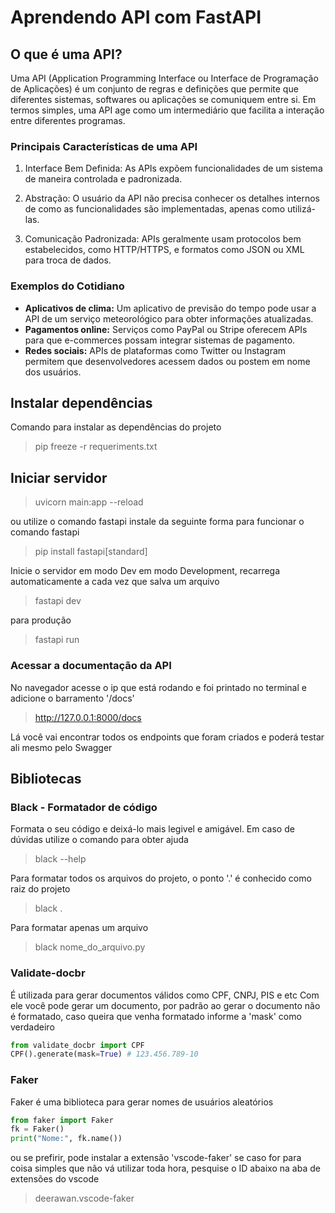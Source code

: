 # Aprendendo API com FastAPI
## O que é uma API?
Uma API (Application Programming Interface ou Interface de Programação de Aplicações) é um conjunto de regras e definições que permite que diferentes sistemas, softwares ou aplicações se comuniquem entre si. Em termos simples, uma API age como um intermediário que facilita a interação entre diferentes programas.

### Principais Características de uma API
1. Interface Bem Definida:
    As APIs expõem funcionalidades de um sistema de maneira controlada e padronizada.

2. Abstração:
    O usuário da API não precisa conhecer os detalhes internos de como as funcionalidades são implementadas, apenas como utilizá-las.

3. Comunicação Padronizada:
    APIs geralmente usam protocolos bem estabelecidos, como HTTP/HTTPS, e formatos como JSON ou XML para troca de dados.

### Exemplos do Cotidiano
* **Aplicativos de clima:** Um aplicativo de previsão do tempo pode     usar a API de um serviço meteorológico para obter informações atualizadas.
* **Pagamentos online:** Serviços como PayPal ou Stripe oferecem APIs para que e-commerces possam integrar sistemas de pagamento.
* **Redes sociais:** APIs de plataformas como Twitter ou Instagram permitem que desenvolvedores acessem dados ou postem em nome dos usuários.


## Instalar dependências
Comando para instalar as dependências do projeto
> pip freeze -r requeriments.txt

## Iniciar servidor
> uvicorn main:app --reload

ou utilize o comando fastapi instale da seguinte forma para funcionar o comando fastapi
> pip install fastapi[standard]

Inicie o servidor em modo Dev em modo Development, recarrega automaticamente a cada vez que salva um arquivo
> fastapi dev

para produção
> fastapi run

### Acessar a documentação da API
No navegador acesse o ip que está rodando e foi printado no terminal e adicione o barramento '/docs'
> http://127.0.0.1:8000/docs

Lá você vai encontrar todos os endpoints que foram criados e poderá testar ali mesmo pelo Swagger

## Bibliotecas
### Black - Formatador de código
Formata o seu código e deixá-lo mais legivel e amigável.
Em caso de dúvidas utilize o comando para obter ajuda
> black --help

Para formatar todos os arquivos do projeto, o ponto '.' é conhecido como raiz do projeto
> black .

Para formatar apenas um arquivo
> black nome_do_arquivo.py


### Validate-docbr
É utilizada para gerar documentos válidos como CPF, CNPJ, PIS e etc
Com ele você pode gerar um documento, por padrão ao gerar o documento não é formatado, caso queira que venha formatado informe a 'mask' como verdadeiro
```py
from validate_docbr import CPF
CPF().generate(mask=True) # 123.456.789-10
```

### Faker
Faker é uma biblioteca para gerar nomes de usuários aleatórios
```py
from faker import Faker
fk = Faker()
print("Nome:", fk.name())
```
ou se prefirir, pode instalar a extensão 'vscode-faker' se caso for para coisa simples que não vá utilizar toda hora, pesquise o ID abaixo na aba de extensões do vscode
> deerawan.vscode-faker
